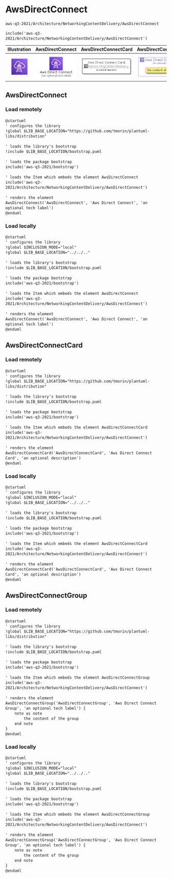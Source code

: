 # AwsDirectConnect


```text
aws-q3-2021/Architecture/NetworkingContentDelivery/AwsDirectConnect
```

```text
include('aws-q3-2021/Architecture/NetworkingContentDelivery/AwsDirectConnect')
```



| Illustration | AwsDirectConnect | AwsDirectConnectCard | AwsDirectConnectGroup |
| :---: | :---: | :---: | :---: |
| ![illustration for Illustration](../../../aws-q3-2021/Architecture/NetworkingContentDelivery/AwsDirectConnect.png) | ![illustration for AwsDirectConnect](../../../aws-q3-2021/Architecture/NetworkingContentDelivery/AwsDirectConnect.Local.png) | ![illustration for AwsDirectConnectCard](../../../aws-q3-2021/Architecture/NetworkingContentDelivery/AwsDirectConnectCard.Local.png) | ![illustration for AwsDirectConnectGroup](../../../aws-q3-2021/Architecture/NetworkingContentDelivery/AwsDirectConnectGroup.Local.png) |




## AwsDirectConnect

### Load remotely
```plantuml
@startuml
' configures the library
!global $LIB_BASE_LOCATION="https://github.com/tmorin/plantuml-libs/distribution"

' loads the library's bootstrap
!include $LIB_BASE_LOCATION/bootstrap.puml

' loads the package bootstrap
include('aws-q3-2021/bootstrap')

' loads the Item which embeds the element AwsDirectConnect
include('aws-q3-2021/Architecture/NetworkingContentDelivery/AwsDirectConnect')

' renders the element
AwsDirectConnect('AwsDirectConnect', 'Aws Direct Connect', 'an optional tech label')
@enduml
```

### Load locally
```plantuml
@startuml
' configures the library
!global $INCLUSION_MODE="local"
!global $LIB_BASE_LOCATION="../../.."

' loads the library's bootstrap
!include $LIB_BASE_LOCATION/bootstrap.puml

' loads the package bootstrap
include('aws-q3-2021/bootstrap')

' loads the Item which embeds the element AwsDirectConnect
include('aws-q3-2021/Architecture/NetworkingContentDelivery/AwsDirectConnect')

' renders the element
AwsDirectConnect('AwsDirectConnect', 'Aws Direct Connect', 'an optional tech label')
@enduml
```

## AwsDirectConnectCard

### Load remotely
```plantuml
@startuml
' configures the library
!global $LIB_BASE_LOCATION="https://github.com/tmorin/plantuml-libs/distribution"

' loads the library's bootstrap
!include $LIB_BASE_LOCATION/bootstrap.puml

' loads the package bootstrap
include('aws-q3-2021/bootstrap')

' loads the Item which embeds the element AwsDirectConnectCard
include('aws-q3-2021/Architecture/NetworkingContentDelivery/AwsDirectConnect')

' renders the element
AwsDirectConnectCard('AwsDirectConnectCard', 'Aws Direct Connect Card', 'an optional description')
@enduml
```

### Load locally
```plantuml
@startuml
' configures the library
!global $INCLUSION_MODE="local"
!global $LIB_BASE_LOCATION="../../.."

' loads the library's bootstrap
!include $LIB_BASE_LOCATION/bootstrap.puml

' loads the package bootstrap
include('aws-q3-2021/bootstrap')

' loads the Item which embeds the element AwsDirectConnectCard
include('aws-q3-2021/Architecture/NetworkingContentDelivery/AwsDirectConnect')

' renders the element
AwsDirectConnectCard('AwsDirectConnectCard', 'Aws Direct Connect Card', 'an optional description')
@enduml
```

## AwsDirectConnectGroup

### Load remotely
```plantuml
@startuml
' configures the library
!global $LIB_BASE_LOCATION="https://github.com/tmorin/plantuml-libs/distribution"

' loads the library's bootstrap
!include $LIB_BASE_LOCATION/bootstrap.puml

' loads the package bootstrap
include('aws-q3-2021/bootstrap')

' loads the Item which embeds the element AwsDirectConnectGroup
include('aws-q3-2021/Architecture/NetworkingContentDelivery/AwsDirectConnect')

' renders the element
AwsDirectConnectGroup('AwsDirectConnectGroup', 'Aws Direct Connect Group', 'an optional tech label') {
    note as note
        the content of the group
    end note
}
@enduml
```

### Load locally
```plantuml
@startuml
' configures the library
!global $INCLUSION_MODE="local"
!global $LIB_BASE_LOCATION="../../.."

' loads the library's bootstrap
!include $LIB_BASE_LOCATION/bootstrap.puml

' loads the package bootstrap
include('aws-q3-2021/bootstrap')

' loads the Item which embeds the element AwsDirectConnectGroup
include('aws-q3-2021/Architecture/NetworkingContentDelivery/AwsDirectConnect')

' renders the element
AwsDirectConnectGroup('AwsDirectConnectGroup', 'Aws Direct Connect Group', 'an optional tech label') {
    note as note
        the content of the group
    end note
}
@enduml
```

